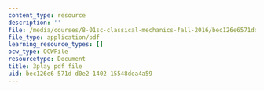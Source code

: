 ```yaml
---
content_type: resource
description: ''
file: /media/courses/8-01sc-classical-mechanics-fall-2016/bec126e6571dd0e2140215548dea4a59_CfTLS6YYPms.pdf
file_type: application/pdf
learning_resource_types: []
ocw_type: OCWFile
resourcetype: Document
title: 3play pdf file
uid: bec126e6-571d-d0e2-1402-15548dea4a59
---
```

